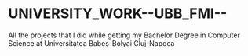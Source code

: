 # UNIVERSITY_WORK--UBB_FMI--
All the projects that I did while getting my Bachelor Degree in Computer Science at Universitatea Babeș-Bolyai Cluj-Napoca
